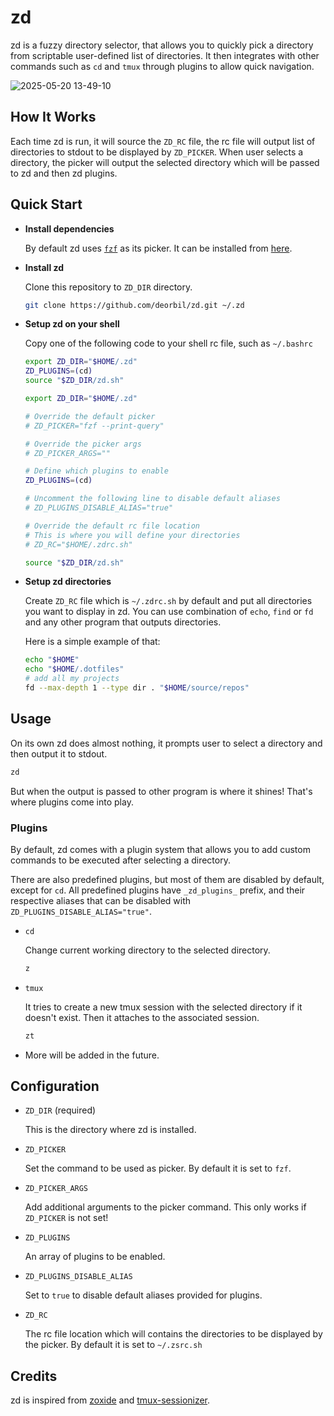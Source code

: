 <!-- markdownlint-disable MD013 -->

# zd

zd is a fuzzy directory selector, that allows you to quickly pick a directory from scriptable user-defined list of directories. It then integrates with other commands such as `cd` and `tmux` through plugins to allow quick navigation.

![2025-05-20 13-49-10](https://github.com/user-attachments/assets/348673b4-ac29-4fc9-8d46-b223f205c4f8)

## How It Works

Each time zd is run, it will source the `ZD_RC` file, the rc file will output list of directories to stdout to be displayed by `ZD_PICKER`. When user selects a directory, the picker will output the selected directory which will be passed to zd and then zd plugins.

## Quick Start

- **Install dependencies**

  By default zd uses [`fzf`][fzf] as its picker. It can be installed from [here][fzf-install].

- **Install zd**

  Clone this repository to `ZD_DIR` directory.

  ```bash
  git clone https://github.com/deorbil/zd.git ~/.zd
  ```

- **Setup zd on your shell**

  Copy one of the following code to your shell rc file, such as `~/.bashrc`

  ```bash
  export ZD_DIR="$HOME/.zd"
  ZD_PLUGINS=(cd)
  source "$ZD_DIR/zd.sh"
  ```

  ```bash
  export ZD_DIR="$HOME/.zd"

  # Override the default picker
  # ZD_PICKER="fzf --print-query"

  # Override the picker args
  # ZD_PICKER_ARGS=""

  # Define which plugins to enable
  ZD_PLUGINS=(cd)

  # Uncomment the following line to disable default aliases
  # ZD_PLUGINS_DISABLE_ALIAS="true"

  # Override the default rc file location
  # This is where you will define your directories
  # ZD_RC="$HOME/.zdrc.sh"

  source "$ZD_DIR/zd.sh"
  ```

- **Setup zd directories**

  Create `ZD_RC` file which is `~/.zdrc.sh` by default and put all directories you want to display in zd. You can use combination of `echo`, `find` or `fd` and any other program that outputs directories.

  Here is a simple example of that:

  ```bash
  echo "$HOME"
  echo "$HOME/.dotfiles"
  # add all my projects
  fd --max-depth 1 --type dir . "$HOME/source/repos"
  ```

## Usage

On its own zd does almost nothing, it prompts user to select a directory and then output it to stdout.

```bash
zd
```

But when the output is passed to other program is where it shines! That's where plugins come into play.

### Plugins

By default, zd comes with a plugin system that allows you to add custom commands to be executed after selecting a directory.

There are also predefined plugins, but most of them are disabled by default, except for `cd`. All predefined plugins have `_zd_plugins_` prefix, and their respective aliases that can be disabled with `ZD_PLUGINS_DISABLE_ALIAS="true"`.

- `cd`

  Change current working directory to the selected directory.

  ```bash
  z
  ```

- `tmux`

  It tries to create a new tmux session with the selected directory if it doesn't exist. Then it attaches to the associated session.

  ```bash
  zt
  ```

- More will be added in the future.

## Configuration

- `ZD_DIR` (required)

  This is the directory where zd is installed.

- `ZD_PICKER`

  Set the command to be used as picker. By default it is set to `fzf`.

- `ZD_PICKER_ARGS`

  Add additional arguments to the picker command. This only works if `ZD_PICKER` is not set!

- `ZD_PLUGINS`

  An array of plugins to be enabled.

- `ZD_PLUGINS_DISABLE_ALIAS`

  Set to `true` to disable default aliases provided for plugins.

- `ZD_RC`

  The rc file location which will contains the directories to be displayed by the picker. By default it is set to `~/.zsrc.sh`

## Credits

zd is inspired from [zoxide] and [tmux-sessionizer].

[fzf]: https://github.com/junegunn/fzf
[fzf-install]: https://github.com/junegunn/fzf#installation
[tmux-sessionizer]: https://github.com/ThePrimeagen/.dotfiles/blob/master/bin/.local/scripts/tmux-sessionizer
[zoxide]: https://github.com/ajeetdsouza/zoxide
